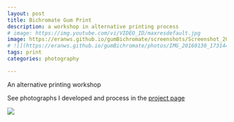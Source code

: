 ```yaml
---
layout: post
title: Bichromate Gum Print
description: a workshop in alternative printing process 
# image: https://img.youtube.com/vi/VIDEO_ID/maxresdefault.jpg
image: https://eranws.github.io/gumBichromate/screenshots/Screenshot_20160202-012053.png
# ![](https://eranws.github.io/gumBichromate/photos/IMG_20160130_173144.jpg)
tags: print 
categories: photography

---
```


An alternative printing workshop

See photographs I developed and process in the [project page](https://eranws.github.io/gumBichromate)

![](https://eranws.github.io/gumBichromate/screenshots/Screenshot_20160202-012111.png)

